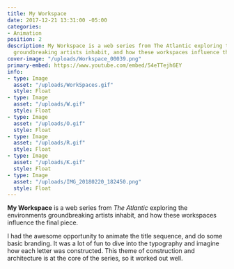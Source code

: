 ```yaml
---
title: My Workspace
date: 2017-12-21 13:31:00 -05:00
categories:
- Animation
position: 2
description: My Workspace is a web series from The Atlantic exploring the environments
  groundbreaking artists inhabit, and how these workspaces influence the final piece.
cover-image: "/uploads/Workspace_00039.png"
primary-embed: https://www.youtube.com/embed/54eTTejh6EY
info:
- type: Image
  asset: "/uploads/WorkSpaces.gif"
  style: Float
- type: Image
  asset: "/uploads/W.gif"
  style: Float
- type: Image
  asset: "/uploads/O.gif"
  style: Float
- type: Image
  asset: "/uploads/R.gif"
  style: Float
- type: Image
  asset: "/uploads/K.gif"
  style: Float
- type: Image
  asset: "/uploads/IMG_20180220_182450.png"
  style: Float
---
```


**My Workspace** is a web series from *The Atlantic* exploring the environments groundbreaking artists inhabit, and how these workspaces influence the final piece. 

I had the awesome opportunity to animate the title sequence, and do some basic branding. It was a lot of fun to dive into the typography and imagine how each letter was constructed. This theme of construction and architecture is at the core of the series, so it worked out well.